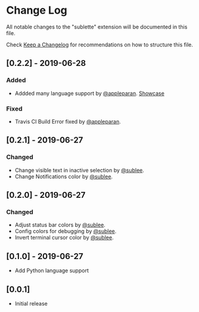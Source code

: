 # Change Log

All notable changes to the "sublette" extension will be documented in this file.

Check [Keep a Changelog](http://keepachangelog.com/) for recommendations on how to structure this file.

## [0.2.2] - 2019-06-28

### Added
- Addded many language support by [@appleparan](https://github.com/appleparan). [Showcase](https://imgur.com/gallery/FbDDUfN)

### Fixed
- Travis CI Build Error fixed by [@appleparan](https://github.com/appleparan).

## [0.2.1] - 2019-06-27

### Changed
- Change visible text in inactive selection by [@sublee](https://github.com/sublee).
- Change Notifications color by [@sublee](https://github.com/sublee).

## [0.2.0] - 2019-06-27

### Changed
- Adjust status bar colors by [@sublee](https://github.com/sublee).
- Config colors for debugging by [@sublee](https://github.com/sublee).
- Invert terminal cursor color by [@sublee](https://github.com/sublee).

## [0.1.0] - 2019-06-27

- Add Python language support

## [0.0.1]

- Initial release
